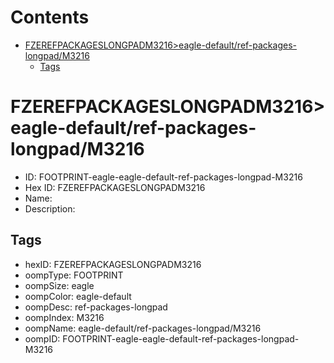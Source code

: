 



Contents
========

* [FZEREFPACKAGESLONGPADM3216>eagle-default/ref-packages-longpad/M3216](#fzerefpackageslongpadm3216eagle-defaultref-packages-longpadm3216)
	* [Tags](#tags)

# FZEREFPACKAGESLONGPADM3216>eagle-default/ref-packages-longpad/M3216

- ID: FOOTPRINT-eagle-eagle-default-ref-packages-longpad-M3216
- Hex ID: FZEREFPACKAGESLONGPADM3216
- Name: 
- Description: 

## Tags

- hexID: FZEREFPACKAGESLONGPADM3216
- oompType: FOOTPRINT
- oompSize: eagle
- oompColor: eagle-default
- oompDesc: ref-packages-longpad
- oompIndex: M3216
- oompName: eagle-default/ref-packages-longpad/M3216
- oompID: FOOTPRINT-eagle-eagle-default-ref-packages-longpad-M3216
